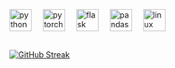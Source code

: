 
<div>
  <img src="https://cdn.jsdelivr.net/gh/devicons/devicon/icons/python/python-original.svg" height="40" alt="python logo" href="https://www.python.org"  />
  <img width="12" />
  <img src="https://cdn.jsdelivr.net/gh/devicons/devicon/icons/pytorch/pytorch-original.svg" height="40" alt="pytorch logo" />
  <img width="12" />
  <img src="https://cdn.jsdelivr.net/gh/devicons/devicon/icons/flask/flask-original.svg" height="40" alt="flask logo" href="https://www.python.org"  &nbsp;&nbsp;&nbsp;&nbsp;  />
  <img width="12" />
  <img src="https://cdn.jsdelivr.net/gh/devicons/devicon/icons/pandas/pandas-original.svg" height="40" alt="pandas logo" href="https://www.python.org"  />
  <img width="12" />
  <img src="https://cdn.jsdelivr.net/gh/devicons/devicon/icons/linux/linux-original.svg" height="40" alt="linux logo" href="https://www.python.org"  />
</div>


 <br><a href="https://git.io/streak-stats"><img src="https://github-readme-streak-stats.herokuapp.com?user=adeotti&theme=earth&hide_border=true&border_radius=30&card_width=394&hide_longest_streak=true" alt="GitHub Streak" /></a>

